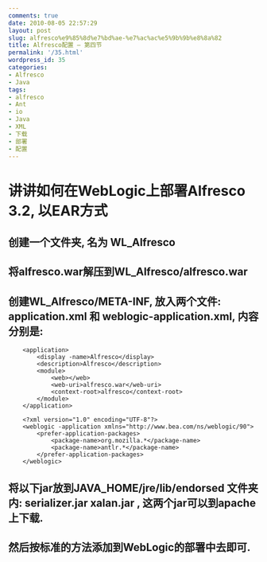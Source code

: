 ```yaml
---
comments: true
date: 2010-08-05 22:57:29
layout: post
slug: alfresco%e9%85%8d%e7%bd%ae-%e7%ac%ac%e5%9b%9b%e8%8a%82
title: Alfresco配置 — 第四节
permalink: '/35.html'
wordpress_id: 35
categories:
- Alfresco
- Java
tags:
- alfresco
- Ant
- io
- Java
- XML
- 下载
- 部署
- 配置
---
```


# 讲讲如何在WebLogic上部署Alfresco 3.2, 以EAR方式

## 创建一个文件夹, 名为 WL_Alfresco

## 将alfresco.war解压到WL_Alfresco/alfresco.war

## 创建WL_Alfresco/META-INF, 放入两个文件: application.xml 和 weblogic-application.xml, 内容分别是:

		<application>
			<display -name>Alfresco</display>
			<description>Alfresco</description>
			<module>
				<web></web>
				<web-uri>alfresco.war</web-uri>
				<context-root>alfresco</context-root>
			</module>
		</application>

		<?xml version="1.0" encoding="UTF-8"?>
		<weblogic -application xmlns="http://www.bea.com/ns/weblogic/90">
			<prefer-application-packages>
				<package-name>org.mozilla.*</package-name>
				<package-name>antlr.*</package-name>
			</prefer-application-packages>
		</weblogic>
		
## 将以下jar放到JAVA_HOME/jre/lib/endorsed 文件夹内: serializer.jar xalan.jar , 这两个jar可以到apache上下载.

## 然后按标准的方法添加到WebLogic的部署中去即可.
